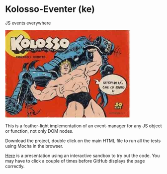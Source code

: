 # Kolosso-Eventer (ke)
JS events everywhere

![alt tag](https://raw.githubusercontent.com/Muzietto/kolosso-eventer/master/img/kolosso.jpg)

This is a feather-light implementation of an event-manager for any JS object or function, not only DOM nodes.

Download the project, double click on the main HTML file to run all the tests using Mocha in the browser.

[Here](http://muzietto.github.io/kolosso-eventer/) is a presentation using an interactive sandbox to try out the code. You may have to click a couple of times before GitHub displays the page correctly.
